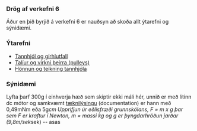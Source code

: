 ### Drög af verkefni 6
Áður en þið byrjið á verkefni 6 er nauðsyn að skoða allt ýtarefni og sýnidæmi.
### Ýtarefni
* [Tannhjól og gírhlutfall](https://www.youtube.com/watch?v=D_i3PJIYtuY)
* [Talíur og virkni þeirra (pulleys)](https://www.youtube.com/watch?v=M2w3NZzPwOM)
* [Hönnun og teikning tannhjóla](https://www.youtube.com/watch?v=ckdTFhdEPIY&ab_channel=MarkII)

### Sýnidæmi
Lyfta þarf 300g í einhverja hæð sem skiptir ekki máli hér, unnið er með lítinn dc mótor og samkvæmt [tæknilýsingu](https://kinmoremotor.com/product/dc-motor/ff-030pa-pk/) (documentation) er hann með 0,49mNm eða 5g*cm 
Upprifjun úr eðlisfræði grunnskólans, F = m x g þar sem F er kraftur í Newton, m = massi kg og g er þyngdarhröðun jarðar (9,8m/sek*sek)
-- asas


